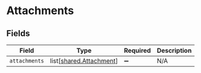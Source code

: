 # Attachments


## Fields

| Field                                                            | Type                                                             | Required                                                         | Description                                                      |
| ---------------------------------------------------------------- | ---------------------------------------------------------------- | ---------------------------------------------------------------- | ---------------------------------------------------------------- |
| `attachments`                                                    | list[[shared.Attachment](undefined/models/shared/attachment.md)] | :heavy_minus_sign:                                               | N/A                                                              |